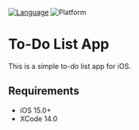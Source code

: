 [![Language](https://img.shields.io/badge/language-swift-orange.svg?style=flat)](https://developer.apple.com/swift)
![Platform](https://img.shields.io/badge/platform-osx-lightgrey)

# To-Do List App

This is a simple to-do list app for iOS. 

## Requirements

- iOS 15.0+ 
- XCode 14.0

